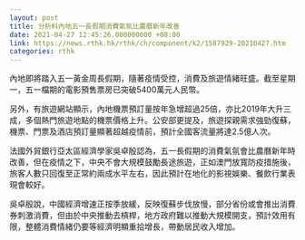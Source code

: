 ```yaml
---
layout: post
title: 分析料內地五一長假期消費氣氛比農曆新年改善
date: 2021-04-27 12:45:26.000000000 +08:00
link: https://news.rthk.hk/rthk/ch/component/k2/1587929-20210427.htm
categories: rthk
---
```


內地即將踏入五一黃金周長假期，隨著疫情受控，消費及旅遊情緒旺盛。截至星期一，五一檔期的電影預售票房已突破5400萬元人民幣。

另外，有旅遊網站顯示，內地機票預訂量按年急增超過25倍，亦比2019年大升三成，多個熱門旅遊地點的機票價格上升。公安部更提及，旅遊探親需求強勁復蘇，機票、門票及酒店預訂量顯著超越疫情前，預計全國客流量將達2.5億人次。

法國外貿銀行亞太區經濟學家吳卓殷認為，五一長假期的消費氣氛會比農曆新年時改善，但在疫情之下，中央不會大規模鼓勵長途旅遊，正如澳門放寬防疫措施後，旅客人數只回復至正常約兩成水平左右，因此預計在地化的影視娛樂、餐飲行業表現會較好。

吳卓殷說，中國經濟增速正按季放緩，反映復蘇步伐放慢，部分省份或會推出消費券刺激消費，但由於中央推動去槓桿，地方政府難以推動大規模開支，預計效用有限，整體消費情緒仍要等經濟明顯重拾增長，帶動居民收入增加。
